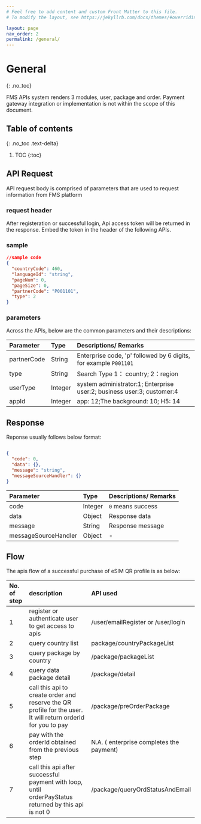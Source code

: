 ```yaml
---
# Feel free to add content and custom Front Matter to this file.
# To modify the layout, see https://jekyllrb.com/docs/themes/#overriding-theme-defaults

layout: page
nav_order: 2
permalink: /general/
---
```


# General

{: .no_toc}

FMS APIs system renders 3 modules, user, package and order. Payment gateway integration or implementation is not within the scope of this document.

## Table of contents

{: .no_toc .text-delta}

1. TOC
{:toc}

## API Request

API request body is comprised of parameters that are used to request information from FMS platform

### request header

After registeration or successful login, Api access token will be returned in the response. Embed the token in the header of the following APIs.

### sample

```json
//sample code 
{
  "countryCode": 460,
  "languageId": "string",
  "pageNum": 0,
  "pageSize": 0,
  "partnerCode": "P001101",
  "type": 2
}

```

### parameters

Across the APIs, below are the common parameters and their descriptions:

| Parameter   | Type | Descriptions/ Remarks |
|:------------|:------------|:----------------------|
| partnerCode        | String         | Enterprise code, 'p' followed by 6 digits, for example `P001101` |
| type        | String         | Search Type  1： country; 2：region          |
| userType        | Integer         | system administrator:1; Enterprise user:2; business user:3; customer:4    |
| appId     | Integer         | app: 12;The background: 10; H5: 14 |

## Response

Reponse usually follows below format:

```json

{
  "code": 0,
  "data": {},
  "message": "string",
  "messageSourceHandler": {}
}

```

| Parameter   | Type | Descriptions/ Remarks |
|:------------|:------------|:----------------------|
| code        | Integer        | `0` means success  |
| data        | Object         | Response data         |
| message        |    String      | Response message     |
| messageSourceHandler     |    Object       |   -    |

## Flow

The apis flow of a successful purchase of eSIM QR profile is as below:

| No. of step | description | API used|
|:------------|:------------|:----------------------|
| 1           | register or authenticate user to get access to apis        | /user/emailRegister or /user/login  |
| 2           | query  country list         | package/countryPackageList         |
| 3           | query package by country         | /package/packageList         |
| 4           | query data package detail        |   /package/detail   |
| 5           | call this api to create order and reserve the QR profile for the user. It will return orderId for you to pay       |   /package/preOrderPackage    |
| 6           |  pay with the orderId obtained from the previous step  | N.A. ( enterprise completes the payment)  |
| 7           |  call this api after successful payment with loop, until orderPayStatus returned by this api is not 0  |  /package/queryOrdStatusAndEmail  |